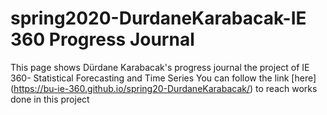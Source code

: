 # spring2020-DurdaneKarabacak-IE 360 Progress Journal
This page shows Dürdane Karabacak's progress journal the project of IE 360- Statistical Forecasting and Time Series 
You can follow the link [here] (https://bu-ie-360.github.io/spring20-DurdaneKarabacak/) to reach works done in this project


